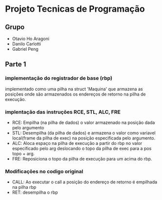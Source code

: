 # Projeto Tecnicas de Programação

## Grupo
 - Otavio Ho Aragoni
 - Danilo Carlotti
 - Gabriel Peng

## Parte 1

### implementação do registrador de base (rbp)
implementado como uma pilha na struct 'Maquina' que armazena as posições onde são armazenados os endereços de retorno na pilha de execução. 
### implentação das instruções RCE, STL, ALC, FRE
 - RCE: Empilha (na pilha de dados) o valor armazenado na posição dada pelo argumento
 - STL: Desempilha (da pilha de dados) e armazena o valor como variavel local(frame da pilha de exec) na posição especificada pelo argumento.
 - ALC: Aloca espaço na pilha de execução a partir do rbp no valor especificado pelo arg deslocando o topo da pilha de exec para a pos topo + arg.
 - FRE: Reposiciona o topo da pilha de execução para um acima do rbp.
### Modificações no codigo original
 - CALL: Ao executar o call a posição do endereço de retorno é empilhada na pilha rbp
 - RET: desempilha o rbp
